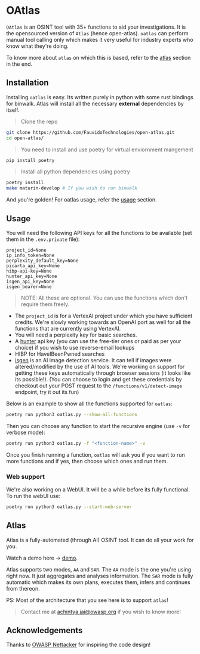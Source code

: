 # OAtlas

`OAtlas` is an OSINT tool with 35+ functions to aid your investigations. It is the opensourced version of `Atlas` (hence open-atlas). `oatlas` can perform manual tool calling only which makes it very useful for industry experts who know what they're doing.

To know more about `atlas` on which this is based, refer to the [atlas](#atlas) section in the end.

## Installation

Installing `oatlas` is easy. Its written purely in python with some rust bindings for binwalk. Atlas will install all the necessary **external** dependencies by itself.

> Clone the repo

```sh
git clone https://github.com/FauvidoTechnologies/open-atlas.git
cd open-atlas/
```

> You need to install and use poetry for virtual enviornment mangement

```sh
pip install poetry
```
> Install all python dependencies using poetry

```sh
poetry install
make maturin-develop # If you wish to run binwalk
```

And you're golden! For oatlas usage, refer the [usage](#usage) section.

## Usage

You will need the following API keys for all the functions to be available (set them in the `.env.private` file):

```
project_id=None
ip_info_token=None
perplexity_default_key=None
picarta_api_key=None
hibp-api-key=None
hunter_api_key=None
isgen_api_key=None
isgen_bearer=None
```

> NOTE: All these are optional. You can use the functions which don't require them freely.

- The `project_id` is for a VertexAI project under which you have sufficient credits. We're slowly working towards an OpenAI port as well for all the functions that are currently using VertexAI.
- You will need a perplexity key for basic searches.
- A [hunter](https://hunter.io/) api key (you can use the free-tier ones or paid as per your choice) if you wish to use reverse-email lookups
- HIBP for HaveIBeenPwned searches
- [isgen](https://isgen.ai) is an AI image detection service. It can tell if images were altered/modified by the use of AI tools. We're working on support for getting these keys automatically through browser sessions (it looks like its possible!).
(You can choose to login and get these credentials by checkout out your POST request to the `/functions/v1/detect-image` endpoint, try it out its fun)

Below is an example to show all the functions supported for `oatlas`:

```sh
poetry run python3 oatlas.py --show-all-functions
```

Then you can choose any function to start the recursive engine (use `-v` for verbose mode):

```sh
poetry run python3 oatlas.py -f "<function-name>" -v
```

Once you finish running a function, `oatlas` will ask you if you want to run more functions and if yes, then choose which ones and run them.

### Web support

We're also working on a WebUI. It will be a while before its fully functional. To run the webUI use:

```sh
poetry run python3 oatlas.py --start-web-server
```

## Atlas

Atlas is a fully-automated (through AI) OSINT tool. It can do all your work for you.

Watch a demo here -> [demo](https://drive.google.com/file/d/1foBa7mQOJqXcLsD4xpSen7tXMjR2nQ8R/view?usp=drive_link).

Atlas supports two modes, `AA` and `SAR`. The `AA` mode is the one you're using right now. It just aggregates and analyses information. The `SAR` mode is fully automatic which makes its own plans, executes them, infers and continues from thereon.

PS: Most of the architecture that you see here is to support `atlas`!

> Contact me at [achintya.jai@owasp.org](mailto:achintya.jai@owasp.org) if you wish to know more!

## Acknowledgements

Thanks to [OWASP Nettacker](https://github.com/OWASP/Nettacker) for inspiring the code design!
